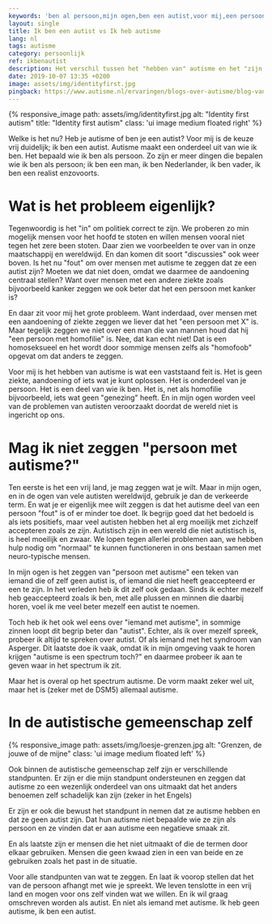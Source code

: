 ```yaml
---
keywords: 'ben al persoon,mijn ogen,ben een autist,voor mij,een persoon'
layout: single
title: Ik ben een autist vs Ik heb autisme
lang: nl
tags: autisme
category: persoonlijk
ref: ikbenautist
description: Het verschil tussen het "hebben van" autisme en het "zijn van een" autist.
date: 2019-10-07 13:35 +0200
image: assets/img/identityfirst.jpg
pingback: https://www.autisme.nl/ervaringen/blogs-over-autisme/blog-van-els-van-veen-huisarts-4/
---
```

{% responsive_image path: assets/img/identityfirst.jpg alt: "Identity first autism" title: "Identity first autism" class: 'ui image medium floated right' %}

Welke is het nu? Heb je autisme of ben je een autist? Voor mij is de keuze vrij duidelijk; ik ben een autist. Autisme maakt een onderdeel uit van wie ik ben. Het bepaald wie ik ben als persoon. Zo zijn er meer dingen die bepalen wie ik ben als persoon; ik ben een man, ik ben Nederlander, ik ben vader, ik ben een realist enzovoorts.

# Wat is het probleem eigenlijk?

Tegenwoordig is het "in" om politiek correct te zijn. We proberen zo min mogelijk mensen voor het hoofd te stoten en willen mensen vooral niet tegen het zere been stoten. Daar zien we voorbeelden te over van in onze maatschappij en wereldwijd.
En dan komen dit soort "discussies" ook weer boven. Is het nu "fout" om over mensen met autisme te zeggen dat ze een autist zijn? Moeten we dat niet doen, omdat we daarmee de aandoening centraal stellen? Want over mensen met een andere ziekte zoals bijvoorbeeld kanker zeggen we ook beter dat het een persoon met kanker is?

En daar zit voor mij het grote probleem. Want inderdaad, over mensen met een aandoening of ziekte zeggen we liever dat het "een persoon met X" is. Maar tegelijk zeggen we niet over een man die van mannen houd dat hij "een persoon met homofilie" is. Nee, dat kan echt niet! Dat is een homoseksueel en het wordt door sommige mensen zelfs als "homofoob" opgevat om dat anders te zeggen.

Voor mij is het hebben van autisme is wat een vaststaand feit is. Het is geen ziekte, aandoening of iets wat je kunt oplossen. Het is onderdeel van je persoon. Het is een deel van wie ik ben. Het is, net als homofilie bijvoorbeeld, iets wat geen "genezing" heeft. En in mijn ogen worden veel van de problemen van autisten veroorzaakt doordat de wereld niet is ingericht op ons.

# Mag ik niet zeggen "persoon met autisme?"

Ten eerste is het een vrij land, je mag zeggen wat je wilt. Maar in mijn ogen, en in de ogen van vele autisten wereldwijd, gebruik je dan de verkeerde term. En wat je er eigenlijk mee wilt zeggen is dat het autisme deel van een persoon "fout" is of er minder toe doet. Ik begrijp goed dat het bedoeld is als iets positiefs, maar veel autisten hebben het al erg moeilijk met zichzelf accepteren zoals ze zijn. Autistisch zijn in een wereld die niet autistisch is, is heel moeilijk en zwaar. We lopen tegen allerlei problemen aan, we hebben hulp nodig om "normaal" te kunnen functioneren in ons bestaan samen met neuro-typische mensen.

In mijn ogen is het zeggen van "persoon met autisme" een teken van iemand die of zelf geen autist is, of iemand die niet heeft geaccepteerd er een te zijn. In het verleden heb ik dit zelf ook gedaan. Sinds ik echter mezelf heb geaccepteerd zoals ik ben, met alle plussen en minnen die daarbij horen, voel ik me veel beter mezelf een autist te noemen.

Toch heb ik het ook wel eens over "iemand met autisme", in sommige zinnen loopt dit begrip beter dan "autist". Echter, als ik over mezelf spreek, probeer ik altijd te spreken over autist. Of als iemand met het syndroom van Asperger. Dit laatste doe ik vaak, omdat ik in mijn omgeving vaak te horen krijgen "autisme is een spectrum toch?" en daarmee probeer ik aan te geven waar in het spectrum ik zit.

Maar het is overal op het spectrum autisme. De vorm maakt zeker wel uit, maar het is (zeker met de DSM5) allemaal autisme.

# In de autistische gemeenschap zelf
{% responsive_image path: assets/img/loesje-grenzen.jpg alt: "Grenzen, de jouwe of de mijne" class: 'ui image medium floated left' %}

Ook binnen de autistische gemeenschap zelf zijn er verschillende standpunten. Er zijn er die mijn standpunt ondersteunen en zeggen dat autisme zo een wezenlijk onderdeel van ons uitmaakt dat het anders benoemen zelf schadelijk kan zijn (zeker in het Engels)

Er zijn er ook die bewust het standpunt in nemen dat ze autisme hebben en dat ze geen autist zijn. Dat hun autisme niet bepaalde wie ze zijn als persoon en ze vinden dat er aan autisme een negatieve smaak zit.

En als laatste zijn er mensen die het niet uitmaakt of die de termen door elkaar gebruiken. Mensen die geen kwaad zien in een van beide en ze gebruiken zoals het past in de situatie. 

Voor alle standpunten van wat te zeggen. En laat ik voorop stellen dat het van de persoon afhangt met wie je spreekt. We leven tenslotte in een vrij land en mogen voor ons zelf vinden wat we willen. En ik wil graag omschreven worden als autist. En niet als iemand met autisme. Ik heb geen autisme, ik ben een autist.